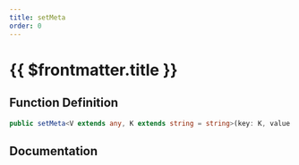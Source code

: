 ```yaml
---
title: setMeta
order: 0
---
```


# {{ $frontmatter.title }}

## Function Definition

```ts
public setMeta<V extends any, K extends string = string>(key: K, value: shared.InterfaceValueByKey<ICustomBaseObjectMeta, K, V>): void;
```

## Documentation

<!--@include: ./parts/setMeta.md-->

